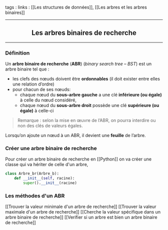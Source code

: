 tags : 
links : [[Les structures de données]], [[Les arbres et les arbres binaires]]

****

<h2 style="text-align: center;"> Les arbres binaires de recherche </h2>

****


### Définition

Un **arbre binaire de recherche** (**ABR**) (_binary search tree_ – _BST_) est un arbre binaire tel que :

-   les clefs des nœuds doivent être **ordonnables** (il doit exister entre elles une relation d’ordre)
-   pour chacun de ses nœuds:
    -   chaque nœud du **sous-arbre gauche** a une clé **inférieure (ou égale)** à celle du nœud considéré,
    -   chaque nœud du **sous-arbre droit** possède une clé **supérieure (ou égale)** à celle-ci


> Remarque : selon la mise en œuvre de l’ABR, on pourra interdire ou non des clés de valeurs égales.

Lorsqu’on ajoute un nœud à un ABR, il devient une **feuille** de l’arbre.

### Créer une arbre binaire de recherche

Pour créer un arbre binaire de recherche en [[Python]] on va créer une classe qui va hériter de celle d'un arbre,

```python
class Arbre_br(Arbre_b):
	def __init__(self, racine):
		super().__init__(racine)
```


### Les méthodes d'un ABR

[[Trouver la valeur minimale d'un arbre de recherche]]
[[Trouver la valeur maximale d'un arbre de recherche]]
[[Cherche la valeur spécifique dans un arbre binaire de recherche]]
[[Verifier si un arbre est bien un arbre binaire de recherche]]